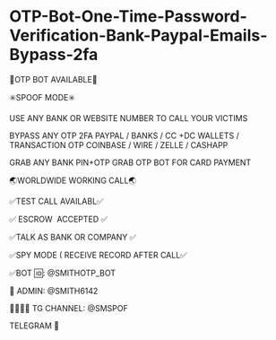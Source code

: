# OTP-Bot-One-Time-Password-Verification-Bank-Paypal-Emails-Bypass-2fa
🤖OTP BOT AVAILABLE🤖

✳️SPOOF MODE✳️

USE ANY BANK OR WEBSITE NUMBER TO CALL YOUR VICTIMS 

BYPASS ANY OTP 2FA 
PAYPAL / BANKS / CC +DC 
WALLETS / TRANSACTION OTP COINBASE / WIRE / ZELLE / CASHAPP

GRAB ANY BANK PIN+OTP 
GRAB OTP BOT FOR CARD PAYMENT 

🌏WORLDWIDE WORKING CALL🌏

✅️TEST CALL AVAILABL✅️

✅️ ESCROW  ACCEPTED ✅️  

✅TALK AS BANK OR COMPANY ✅

✅SPY MODE ( RECEIVE RECORD AFTER CALL✅

✅BOT 🆔: @SMITHOTP_BOT

👘 ADMIN: @SMITH6142

👨‍👨‍👦‍👦 TG CHANNEL: @SMSPOF

TELEGRAM 🤖

